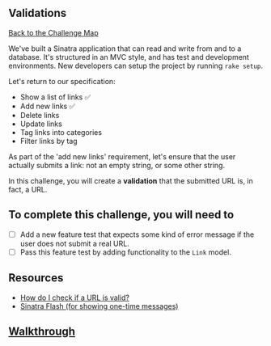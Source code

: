 ## Validations

[Back to the Challenge Map](00_challenge_map.md)

We've built a Sinatra application that can read and write from and to a database. It's structured in an MVC style, and has test and development environments. New developers can setup the project by running `rake setup`.

Let's return to our specification:

* Show a list of links :white_check_mark:
* Add new links :white_check_mark:
* Delete links
* Update links
* Tag links into categories
* Filter links by tag

As part of the 'add new links' requirement, let's ensure that the user actually submits a link: not an empty string, or some other string.

In this challenge, you will create a **validation** that the submitted URL is, in fact, a URL.

## To complete this challenge, you will need to

- [ ] Add a new feature test that expects some kind of error message if the user does not submit a real URL.
- [ ] Pass this feature test by adding functionality to the `Link` model.

## Resources

* [How do I check if a URL is valid?](https://stackoverflow.com/questions/1805761/how-to-check-if-a-url-is-valid)
* [Sinatra Flash (for showing one-time messages)](https://github.com/SFEley/sinatra-flash)

## [Walkthrough](walkthroughs/11.md)
